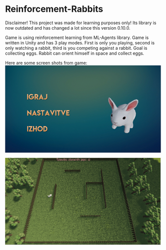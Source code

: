 # Reinforcement-Rabbits

Disclaimer!
This project was made for learning purposes only! Its library is now outdated and has changed a lot since this version 0.10.0.

Game is using reinforcement learning from ML-Agents library. Game is written in Unity and has 3 play modes. First is only you playing, second is only watching a rabbit, third is you competing against a rabbit. Goal is collecting eggs. Rabbit can orient himself in space and collect eggs.

Here are some screen shots from game:
![alt text](https://github.com/sekne18/Reinforcement-Rabbits/blob/main/Pics/image.png?raw=true)

![alt text](https://github.com/sekne18/Reinforcement-Rabbits/blob/main/Pics/game.png?raw=true)

